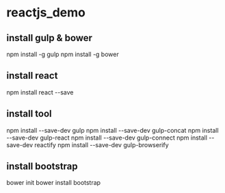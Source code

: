 # reactjs_demo

## install gulp & bower
 npm install -g gulp 
 npm install -g bower

## install react
 npm install react --save

## install tool
 npm install --save-dev gulp 
 npm install --save-dev gulp-concat 
 npm install --save-dev gulp-react 
 npm install --save-dev gulp-connect 
 npm install --save-dev reactify
 npm install --save-dev gulp-browserify 

## install bootstrap
 bower init
 bower install bootstrap 
